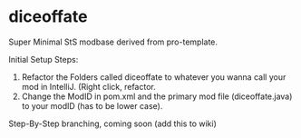 # diceoffate
 Super Minimal StS modbase derived from pro-template.

 Initial Setup Steps:
 
 1) Refactor the Folders called diceoffate to whatever you wanna call your mod in IntelliJ. (Right click, refactor.
 2) Change the ModID in pom.xml and the primary mod file (diceoffate.java) to your modID (has to be lower case).

 Step-By-Step branching, coming soon (add this to wiki)
